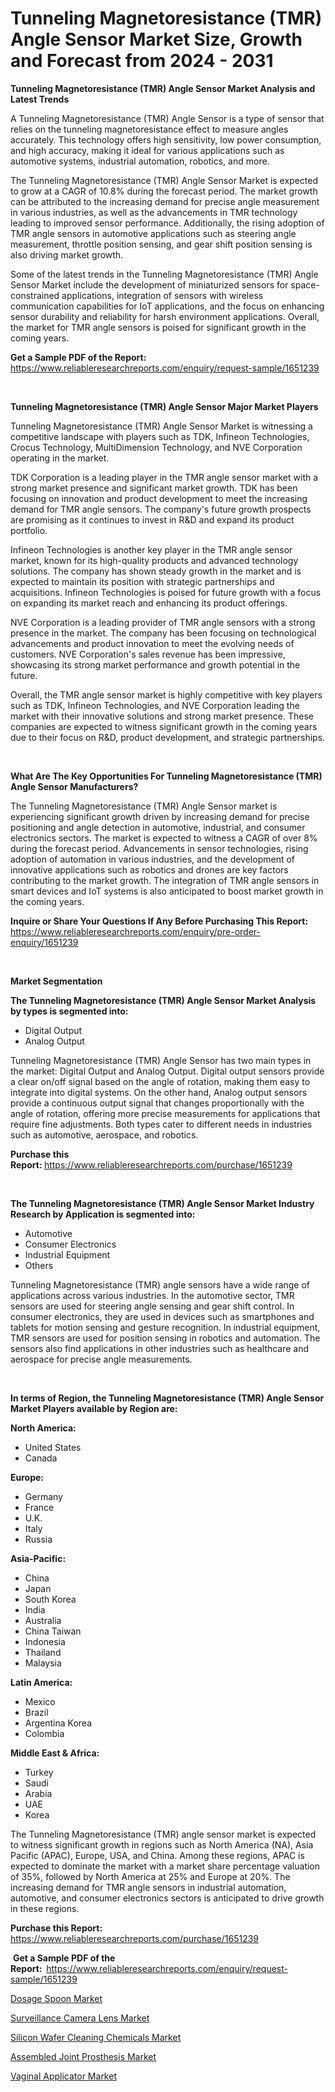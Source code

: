 <p><h1>Tunneling Magnetoresistance (TMR) Angle Sensor Market Size, Growth and Forecast from 2024 - 2031</h1></p><p><strong>Tunneling Magnetoresistance (TMR) Angle Sensor Market Analysis and Latest Trends</strong></p>
<p><p>A Tunneling Magnetoresistance (TMR) Angle Sensor is a type of sensor that relies on the tunneling magnetoresistance effect to measure angles accurately. This technology offers high sensitivity, low power consumption, and high accuracy, making it ideal for various applications such as automotive systems, industrial automation, robotics, and more.</p><p>The Tunneling Magnetoresistance (TMR) Angle Sensor Market is expected to grow at a CAGR of 10.8% during the forecast period. The market growth can be attributed to the increasing demand for precise angle measurement in various industries, as well as the advancements in TMR technology leading to improved sensor performance. Additionally, the rising adoption of TMR angle sensors in automotive applications such as steering angle measurement, throttle position sensing, and gear shift position sensing is also driving market growth.</p><p>Some of the latest trends in the Tunneling Magnetoresistance (TMR) Angle Sensor Market include the development of miniaturized sensors for space-constrained applications, integration of sensors with wireless communication capabilities for IoT applications, and the focus on enhancing sensor durability and reliability for harsh environment applications. Overall, the market for TMR angle sensors is poised for significant growth in the coming years.</p></p>
<p><strong>Get a Sample PDF of the Report:&nbsp;</strong> <a href="https://www.reliableresearchreports.com/enquiry/request-sample/1651239">https://www.reliableresearchreports.com/enquiry/request-sample/1651239</a></p>
<p>&nbsp;</p>
<p><strong>Tunneling Magnetoresistance (TMR) Angle Sensor Major Market Players</strong></p>
<p><p>Tunneling Magnetoresistance (TMR) Angle Sensor Market is witnessing a competitive landscape with players such as TDK, Infineon Technologies, Crocus Technology, MultiDimension Technology, and NVE Corporation operating in the market.</p><p>TDK Corporation is a leading player in the TMR angle sensor market with a strong market presence and significant market growth. TDK has been focusing on innovation and product development to meet the increasing demand for TMR angle sensors. The company's future growth prospects are promising as it continues to invest in R&D and expand its product portfolio.</p><p>Infineon Technologies is another key player in the TMR angle sensor market, known for its high-quality products and advanced technology solutions. The company has shown steady growth in the market and is expected to maintain its position with strategic partnerships and acquisitions. Infineon Technologies is poised for future growth with a focus on expanding its market reach and enhancing its product offerings.</p><p>NVE Corporation is a leading provider of TMR angle sensors with a strong presence in the market. The company has been focusing on technological advancements and product innovation to meet the evolving needs of customers. NVE Corporation's sales revenue has been impressive, showcasing its strong market performance and growth potential in the future.</p><p>Overall, the TMR angle sensor market is highly competitive with key players such as TDK, Infineon Technologies, and NVE Corporation leading the market with their innovative solutions and strong market presence. These companies are expected to witness significant growth in the coming years due to their focus on R&D, product development, and strategic partnerships.</p></p>
<p>&nbsp;</p>
<p><strong>What Are The Key Opportunities For Tunneling Magnetoresistance (TMR) Angle Sensor Manufacturers?</strong></p>
<p><p>The Tunneling Magnetoresistance (TMR) Angle Sensor market is experiencing significant growth driven by increasing demand for precise positioning and angle detection in automotive, industrial, and consumer electronics sectors. The market is expected to witness a CAGR of over 8% during the forecast period. Advancements in sensor technologies, rising adoption of automation in various industries, and the development of innovative applications such as robotics and drones are key factors contributing to the market growth. The integration of TMR angle sensors in smart devices and IoT systems is also anticipated to boost market growth in the coming years.</p></p>
<p><strong>Inquire or Share Your Questions If Any Before Purchasing This Report:</strong> <a href="https://www.reliableresearchreports.com/enquiry/pre-order-enquiry/1651239">https://www.reliableresearchreports.com/enquiry/pre-order-enquiry/1651239</a></p>
<p>&nbsp;</p>
<p><strong>Market Segmentation</strong></p>
<p><strong>The Tunneling Magnetoresistance (TMR) Angle Sensor Market Analysis by types is segmented into:</strong></p>
<p><ul><li>Digital Output</li><li>Analog Output</li></ul></p>
<p><p>Tunneling Magnetoresistance (TMR) Angle Sensor has two main types in the market: Digital Output and Analog Output. Digital output sensors provide a clear on/off signal based on the angle of rotation, making them easy to integrate into digital systems. On the other hand, Analog output sensors provide a continuous output signal that changes proportionally with the angle of rotation, offering more precise measurements for applications that require fine adjustments. Both types cater to different needs in industries such as automotive, aerospace, and robotics.</p></p>
<p><strong>Purchase this Report:&nbsp;</strong><a href="https://www.reliableresearchreports.com/purchase/1651239">https://www.reliableresearchreports.com/purchase/1651239</a></p>
<p>&nbsp;</p>
<p><strong>The Tunneling Magnetoresistance (TMR) Angle Sensor Market Industry Research by Application is segmented into:</strong></p>
<p><ul><li>Automotive</li><li>Consumer Electronics</li><li>Industrial Equipment</li><li>Others</li></ul></p>
<p><p>Tunneling Magnetoresistance (TMR) angle sensors have a wide range of applications across various industries. In the automotive sector, TMR sensors are used for steering angle sensing and gear shift control. In consumer electronics, they are used in devices such as smartphones and tablets for motion sensing and gesture recognition. In industrial equipment, TMR sensors are used for position sensing in robotics and automation. The sensors also find applications in other industries such as healthcare and aerospace for precise angle measurements.</p></p>
<p>&nbsp;</p>
<p><strong>In terms of Region, the Tunneling Magnetoresistance (TMR) Angle Sensor Market Players available by Region are:</strong></p>
<p>
    <p> <strong> North America: </strong>
        <ul>
            <li>United States</li>
            <li>Canada</li>
        </ul>
        </p> 
    <p> <strong> Europe: </strong>
        <ul>
            <li>Germany</li>
            <li>France</li>
            <li>U.K.</li>
            <li>Italy</li>
            <li>Russia</li>
        </ul>
        </p> 
    <p> <strong> Asia-Pacific: </strong>
        <ul>
            <li>China</li>
            <li>Japan</li>
            <li>South Korea</li>
            <li>India</li>
            <li>Australia</li>
            <li>China Taiwan</li>
            <li>Indonesia</li>
            <li>Thailand</li>
            <li>Malaysia</li>
        </ul>
        </p> 
    <p> <strong> Latin America: </strong>
        <ul>
            <li>Mexico</li>
            <li>Brazil</li>
            <li>Argentina Korea</li>
            <li>Colombia</li>
        </ul>
        </p> 
    <p> <strong> Middle East & Africa: </strong>
        <ul>
            <li>Turkey</li>
            <li>Saudi</li>
            <li>Arabia</li>
            <li>UAE</li>
            <li>Korea</li>
        </ul>
    </p>
    </p>
<p><p>The Tunneling Magnetoresistance (TMR) angle sensor market is expected to witness significant growth in regions such as North America (NA), Asia Pacific (APAC), Europe, USA, and China. Among these regions, APAC is expected to dominate the market with a market share percentage valuation of 35%, followed by North America at 25% and Europe at 20%. The increasing demand for TMR angle sensors in industrial automation, automotive, and consumer electronics sectors is anticipated to drive growth in these regions.</p></p>
<p><strong>Purchase this Report: </strong><a href="https://www.reliableresearchreports.com/purchase/1651239">https://www.reliableresearchreports.com/purchase/1651239</a></p>
<p>&nbsp;<strong>Get a Sample PDF of the Report:&nbsp;&nbsp;</strong><a href="https://www.reliableresearchreports.com/enquiry/request-sample/1651239">https://www.reliableresearchreports.com/enquiry/request-sample/1651239</a></p>
<p><strong></strong></p>
<p><p><a href="https://medium.com/@nicholasdean856/dosage-spoon-market-research-report-its-history-and-forecast-2024-to-2031-682da78cec03">Dosage Spoon Market</a></p><p><a href="https://issuu.com/reportprime-2/docs/surveillance-camera-lens-market-size-2030.pptx">Surveillance Camera Lens Market</a></p><p><a href="https://issuu.com/reportprime-2/docs/silicon-wafer-cleaning-chemicals-market-size-2030.">Silicon Wafer Cleaning Chemicals Market</a></p><p><a href="https://medium.com/@santosdicki2023/assembled-joint-prosthesis-market-report-reveals-the-latest-trends-and-growth-opportunities-of-this-ce9dcc5e7660">Assembled Joint Prosthesis Market</a></p><p><a href="https://medium.com/@nicholasdean856/vaginal-applicator-market-trends-and-market-analysis-forecasted-for-period-2024-2031-cb84e1e80d3c">Vaginal Applicator Market</a></p></p>